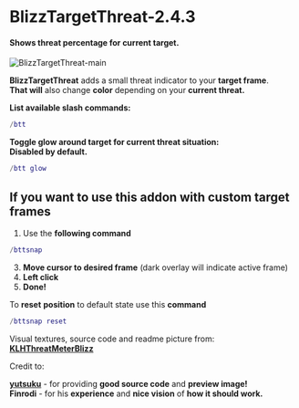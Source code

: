 # BlizzTargetThreat-2.4.3
#### Shows threat percentage for current target.


![BlizzTargetThreat-main](https://github.com/Sattva-108/BlizzTargetThreat-2.4.3/assets/74269253/0d7b5fbd-2890-4177-9ebf-e8ba554f26b2)


**BlizzTargetThreat** adds a small threat indicator to your **target frame**.<br>
**That will** also change **color** depending on your **current threat.**

**List available slash commands:**

```lua
/btt
```


**Toggle glow around target for current threat situation:**<br>
**Disabled by default.**

```lua
/btt glow
```

If you want to use this addon with custom target frames
-----------------------

1) Use the **following command**
```lua
/bttsnap
```
3) **Move cursor to desired frame** (dark overlay will indicate active frame)
4) **Left click**
5) **Done!**

To **reset** **position** to default state use this **command**
```lua
/bttsnap reset
```

Visual textures, source code and readme picture from:
  **[KLHThreatMeterBlizz](https://github.com/yutsuku/KLHThreatMeterBlizz)**
<br>

Credit to: <br>

[**yutsuku**](https://github.com/yutsuku) - for providing **good source code** and **preview image!**
<br>
**Finrodi** - for his **experience** and **nice vision** of **how it should work.**

